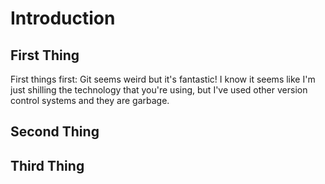 # Introduction

## First Thing

First things first: Git seems weird but it's fantastic!  I know it seems like I'm just shilling the technology that you're using, but I've used other version control systems and they are garbage.

## Second Thing

## Third Thing